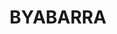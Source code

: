 ---
lastmod: '2025-04-06T06:05:20+00:00'
latitude: -31.387394
layout: suburb
longitude: 152.466916
postcode: '2446'
state: NSW
title: BYABARRA
url: /nsw/byabarra/
---